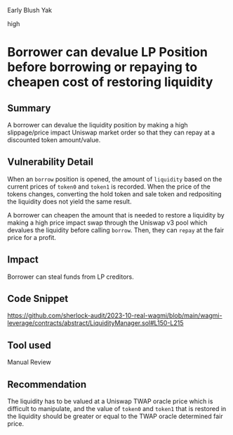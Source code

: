 Early Blush Yak

high

# Borrower can devalue LP Position before borrowing or repaying to cheapen cost of restoring liquidity
## Summary

A borrower can devalue the liquidity position by making a high slippage/price impact Uniswap market order so that they can repay at a discounted token amount/value.


## Vulnerability Detail

When an `borrow` position is opened, the amount of `liquidity` based on the current prices of `token0` and `token1` is recorded. When the price of the tokens changes, converting the hold token and sale token and redpositing the liquidity does not yield the same result.

A borrower can cheapen the amount that is needed to restore a liquidity by making a high price impact swap through the Uniswap v3 pool which devalues the liquidity before calling `borrow`. Then, they can `repay` at the fair price for a profit.

## Impact

Borrower can steal funds from LP creditors.

## Code Snippet

https://github.com/sherlock-audit/2023-10-real-wagmi/blob/main/wagmi-leverage/contracts/abstract/LiquidityManager.sol#L150-L215

## Tool used

Manual Review

## Recommendation

The liquidity has to be valued at a Uniswap TWAP oracle price which is difficult to manipulate, and the value of `token0` and `token1` that is restored in the liquidity should be greater or equal to the TWAP oracle determined fair price.


